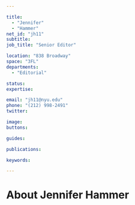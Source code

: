 ```yaml
---

title:
  - "Jennifer"
  - "Hammer"
net_id: "jh11"
subtitle: 
job_title: "Senior Editor"

location: "838 Broadway"
space: "3FL"
departments:
  - "Editorial"

status: 
expertise:

email: "jh11@nyu.edu"
phone: "(212) 998-2491"
twitter: 

image: 
buttons:

guides:

publications:

keywords:

---
```


# About Jennifer Hammer


